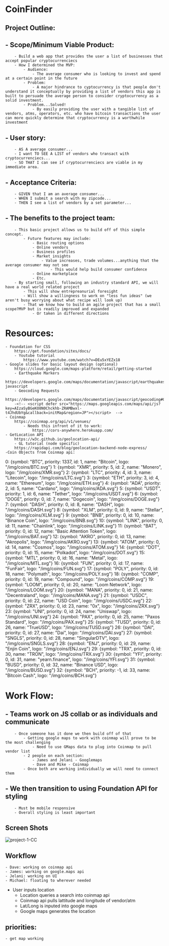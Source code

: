 # CoinFinder

## Project Outline:
##  - Scope/Minimum Viable Product:
        - Build a web app that provides the user a list of businesses that accept popular cryptocurrenciecs
        - How I determined the MVP:
            - Audience:
                - The average consumer who is looking to invest and spend at a certain point in the future
            - Problem:
                - A major hindrance to cyptocurrency is that people don't understand it conceptually by providing a list of vendors this app is built to persuade the average person to consider cryptocurrency as a solid investment.
            - Problem...Solved!
                - By easily providing the user with a tangible list of vendors, atms, operators, etc. who have bitcoin transactions the user can more quickly determine that cryptocurrency is a worthwhile investment
##  - User story:
        - AS A average consumer...
        - I want TO SEE A LIST of vendors who transact with cryptocurrenciecs...
        - SO THAT I can see if cryptocurrenciecs are viable in my immediate area.
##  - Acceptance Criteria:
        - GIVEN that I am an average consumer...
        - WHEN I submit a search with my zipcode...
        - THEN I see a list of vendors by a set parameter...
##  - The benefits to the project team:
        - This basic project allows us to build off of this simple concept.
            - Future features may include:
                - Basic routing options
                - Online vendors
                - Business profiles
                - Market insights
                    - Value increases, trade volumes...anything that the average consumer may not see
                        - This would help build consumer confidence
                - Online marketplace 
                - Etc.
        - By starting small, following an industry standard API, we will have a real world related project
            - This will show entrepreanurial foresight
            - Will show a willingness to work on "less fun ideas" (we aren't busy worrying about what recipe will look up)
            - That we know how to build an agile project that has a small scope?MVP but is readily improved and expanded
                - Or taken in different directions
# Resources:
    - Foundation for CSS
        https://get.foundation/sites/docs/
        - Youtube tutorial
            https://www.youtube.com/watch?v=DEu5xYEZx18
    - Google slides for basic layout design (optional)
        https://cloud.google.com/maps-platform/retail/getting-started
        - Earthquake Markers
            https://developers.google.com/maps/documentation/javascript/earthquakes#maps_earthquake_markers-javascript
        - Geocoding Requests
            https://developers.google.com/maps/documentation/javascript/geocoding#GeocodingRequests
        -<!-- <script defer src="https://maps.googleapis.com/maps/api/js?key=AIzaSyBGeKO8N0Chckhb-ZRAMBwxl-t4JhdUbYg&callback=initMap&region=JP"></script>  -->
    - Coinmap
        https://coinmap.org/api/v1/venues/
            - Needs this infront of it to work:
                https://cors-anywhere.herokuapp.com/
    - GetLocation API
        https://w3c.github.io/geolocation-api/
        - GL tutorial (node specific)
        https://rapidapi.com/blog/geolocation-backend-node-express/
    -Coin Objects from Coinmap api:
0: {symbol: "BTC", priority: 1337, id: 1, name: "Bitcoin", logo: "/img/coins/BTC.svg"}
1: {symbol: "XMR", priority: 5, id: 2, name: "Monero", logo: "/img/coins/XMR.svg"}
2: {symbol: "LTC", priority: 4, id: 3, name: "Litecoin", logo: "/img/coins/LTC.svg"}
3: {symbol: "ETH", priority: 3, id: 4, name: "Ethereum", logo: "/img/coins/ETH.svg"}
4: {symbol: "ADA", priority: 2, id: 5, name: "Cardano", logo: "/img/coins/ADA.svg"}
5: {symbol: "USDT", priority: 1, id: 6, name: "Tether", logo: "/img/coins/USDT.svg"}
6: {symbol: "DOGE", priority: 0, id: 7, name: "Dogecoin", logo: "/img/coins/DOGE.svg"}
7: {symbol: "DASH", priority: 0, id: 8, name: "DASH", logo: "/img/coins/DASH.svg"}
8: {symbol: "XLM", priority: 0, id: 9, name: "Stellar", logo: "/img/coins/XLM.svg"}
9: {symbol: "BNB", priority: 0, id: 10, name: "Binance Coin", logo: "/img/coins/BNB.svg"}
10: {symbol: "LINK", priority: 0, id: 11, name: "Chainlink", logo: "/img/coins/LINK.svg"}
11: {symbol: "BAT", priority: 0, id: 12, name: "Basic Attention Token", logo: "/img/coins/BAT.svg"}
12: {symbol: "AKRO", priority: 0, id: 13, name: "Akropolis", logo: "/img/coins/AKRO.svg"}
13: {symbol: "ATOM", priority: 0, id: 14, name: "Cosmos", logo: "/img/coins/ATOM.svg"}
14: {symbol: "DOT", priority: 0, id: 15, name: "Polkadot", logo: "/img/coins/DOT.svg"}
15: {symbol: "MTL", priority: 0, id: 16, name: "Metal", logo: "/img/coins/MTL.svg"}
16: {symbol: "FUN", priority: 0, id: 17, name: "FunFair", logo: "/img/coins/FUN.svg"}
17: {symbol: "POLY", priority: 0, id: 18, name: "Polymath", logo: "/img/coins/POLY.svg"}
18: {symbol: "COMP", priority: 0, id: 19, name: "Compound", logo: "/img/coins/COMP.svg"}
19: {symbol: "LOOM", priority: 0, id: 20, name: "Loom Network", logo: "/img/coins/LOOM.svg"}
20: {symbol: "MANA", priority: 0, id: 21, name: "Decentraland", logo: "/img/coins/MANA.svg"}
21: {symbol: "USDC", priority: 0, id: 22, name: "USD Coin", logo: "/img/coins/USDC.svg"}
22: {symbol: "ZRX", priority: 0, id: 23, name: "0x", logo: "/img/coins/ZRX.svg"}
23: {symbol: "UNI", priority: 0, id: 24, name: "Uniswap", logo: "/img/coins/UNI.svg"}
24: {symbol: "PAX", priority: 0, id: 25, name: "Paxos Standard", logo: "/img/coins/PAX.svg"}
25: {symbol: "TUSD", priority: 0, id: 26, name: "TrueUSD", logo: "/img/coins/TUSD.svg"}
26: {symbol: "DAI", priority: 0, id: 27, name: "Dai", logo: "/img/coins/DAI.svg"}
27: {symbol: "SNGLS", priority: 0, id: 28, name: "SingularDTV", logo: "/img/coins/SNGLS.svg"}
28: {symbol: "ENJ", priority: 0, id: 29, name: "Enjin Coin", logo: "/img/coins/ENJ.svg"}
29: {symbol: "TRX", priority: 0, id: 30, name: "TRON", logo: "/img/coins/TRX.svg"}
30: {symbol: "YFI", priority: 0, id: 31, name: "yearn.finance", logo: "/img/coins/YFI.svg"}
31: {symbol: "BUSD", priority: 0, id: 32, name: "Binance USD", logo: "/img/coins/BUSD.svg"}
32: {symbol: "BCH", priority: -1, id: 33, name: "Bitcoin Cash", logo: "/img/coins/BCH.svg"}
# Work Flow:

##  - Teams work on JS collab or as individuals and communicate
        - Once someone has it done we then build off of that
            - Getting google maps to work with coinmap will prove to be the most challenging
                - Need to use GMaps data to plug into Coinmap to pull vendor list
            - 2 people on each section:
                - James and Jelani - Googlemaps
                - Dave and Mike - Coinmap
            - Once both are working individually we will need to connect them
##  - We then transition to using Foundation API for styling
        - Must be mobile responsive
        - Overall styling is least important

## Screen Shots

![project-1-CC](basicoutline.png)

## Workflow

    - Dave: working on coinmap api
    - James: working on google.maps api
    - Jelani: working on UI
    - Michael: floating to wherever needed

- User inputs location
    - Location queries a search into coinmap api
    - Coinmap api pulls lattitude and longitude of vendor/atm
    - Lat/Long is inputed into google maps
    - Google maps generates the location


## priorities:
    - get map working
    


    